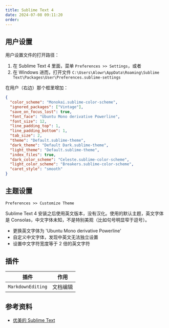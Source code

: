 ```yaml
---
title: Sublime Text 4
date: 2024-07-08 09:11:20
order:
---
```


## 用户设置

用户设置文件的打开路径：

1. 在 Sublime Text 4 里面，菜单 `Preferences >> Settings`，或者
2. 在 Windows 进而，打开文件 `C:\Users\Alowr\AppData\Roaming\Sublime Text\Packages\User\Preferences.sublime-settings`

在用户（右边）那个框里增加：

```json {10-11}
{
  "color_scheme": "Monokai.sublime-color-scheme",
  "ignored_packages": ["Vintage"],
  "save_on_focus_lost": true,
  "font_face": "Ubuntu Mono derivative Powerline",
  "font_size": 12,
  "line_padding_top": 1,
  "line_padding_bottom": 1,
  "tab_size": 2,
  "theme": "Default.sublime-theme",
  "dark_theme": "Default Dark.sublime-theme",
  "light_theme": "Default.sublime-theme",
  "index_files": true,
  "dark_color_scheme": "Celeste.sublime-color-scheme",
  "light_color_scheme": "Breakers.sublime-color-scheme",
  "caret_style": "smooth"
}
```

## 主题设置

`Preferences >> Customize Theme`

Sublime Text 4 安装之后使用英文版本，没有汉化。使用的默认主题，英文字体是 Consolas，中文字体未知，不是特别美观（比如句号明显窄于逗号）。

- 更换英文字体为 'Ubuntu Mono derivative Powerline'
- 自定义中文字体，发现中英文无法独立设置
- 设置中文字符宽度等于 2 倍的英文字符

## 插件

| 插件              | 作用     |
| ----------------- | -------- |
| `MarkdownEditing` | 文档编辑 |

## 参考资料

- [优美的 Sublime Text](https://clarkhedi.github.io/2021/06/07/you-mei-de-sublime-text/)
